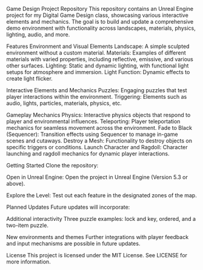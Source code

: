 Game Design Project Repository
This repository contains an Unreal Engine project for my Digital Game Design class, showcasing various interactive elements and mechanics. 
The goal is to build and update a comprehensive demo environment with functionality across landscapes, materials, physics, lighting, audio, and more.

Features
Environment and Visual Elements
Landscape: A simple sculpted environment without a custom material.
Materials: Examples of different materials with varied properties, including reflective, emissive, and various other surfaces.
Lighting: Static and dynamic lighting, with functional light setups for atmosphere and immersion.
Light Function: Dynamic effects to create light flicker.

Interactive Elements and Mechanics
Puzzles: Engaging puzzles that test player interactions within the environment.
Triggering: Elements such as audio, lights, particles, materials, physics, etc.

Gameplay Mechanics
Physics: Interactive physics objects that respond to player and environmental influences.
Teleporting: Player teleportation mechanics for seamless movement across the environment.
Fade to Black (Sequencer): Transition effects using Sequencer to manage in-game scenes and cutaways.
Destroy a Mesh: Functionality to destroy objects on specific triggers or conditions.
Launch Character and Ragdoll: Character launching and ragdoll mechanics for dynamic player interactions.

Getting Started
Clone the repository:

Open in Unreal Engine: Open the project in Unreal Engine (Version 5.3 or above).

Explore the Level: Test out each feature in the designated zones of the map.

Planned Updates
Future updates will incorporate:

Additional interactivity
Three puzzle examples: lock and key, ordered, and a two-item puzzle.

New environments and themes
Further integrations with player feedback and input mechanisms are possible in future updates.

License
This project is licensed under the MIT License. See LICENSE for more information.

